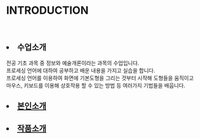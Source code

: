 
<html>
<head>
</head>
<body>
  <h1>INTRODUCTION</h1>
  <br>
<ui>
  <h2><li>수업소개</li></h2>

 <p>전공 기초 과목 중 정보와 예술개론이라는 과목의 수업입니다.<br>
 프로세싱 언어에 대하여 공부하고 배운 내용을 가지고 실습을 합니다.<br>
 프로세싱 언어를 이용하여 화면에 기본도형을 그리는 것부터 시작해 도형들을 움직이고 <br>
 마우스, 키보드를 이용해 상호작용 할 수 있는 방법 등 여러가지 기법들을 배웁니다.</p>

  <h2><li><a href= "https://jmyoo55.github.io/me/" target="_blank" title="본인소개">본인소개</a></li></h2>

  <h2><li><a href= "https://jmyoo55.github.io/work/" target="_blank" title="작품소개">작품소개</a></li></h2>
<ui>
</body>
</html>
